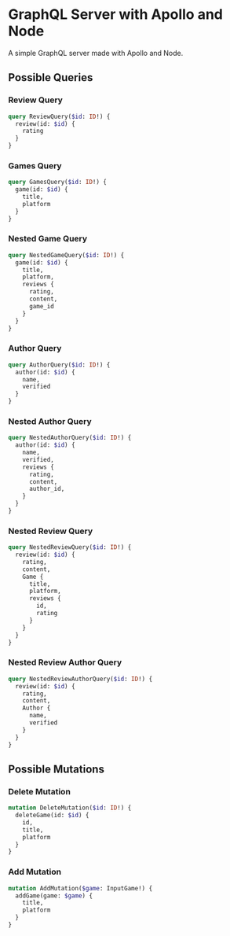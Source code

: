 # GraphQL Server with Apollo and Node

A simple GraphQL server made with Apollo and Node.

## Possible Queries

### Review Query

```graphql
query ReviewQuery($id: ID!) {
  review(id: $id) {
    rating
  }
}
```

### Games Query

```graphql
query GamesQuery($id: ID!) {
  game(id: $id) {
    title,
    platform
  }
}
```

### Nested Game Query

```graphql
query NestedGameQuery($id: ID!) {
  game(id: $id) {
    title,
    platform,
    reviews {
      rating,
      content,
      game_id
    }
  }
}
```

### Author Query

```graphql
query AuthorQuery($id: ID!) {
  author(id: $id) {
    name,
    verified
  }
}
```

### Nested Author Query

```graphql
query NestedAuthorQuery($id: ID!) {
  author(id: $id) {
    name,
    verified,
    reviews {
      rating,
      content,
      author_id,
    }
  }
}
```

### Nested Review Query

```graphql
query NestedReviewQuery($id: ID!) {
  review(id: $id) {
    rating,
    content,
    Game {
      title,
      platform,
      reviews {
        id,
        rating
      }
    }
  }
}
```

### Nested Review Author Query

```graphql
query NestedReviewAuthorQuery($id: ID!) {
  review(id: $id) {
    rating,
    content,
    Author {
      name,
      verified
    }
  }
}
```

## Possible Mutations

### Delete Mutation

```graphql
mutation DeleteMutation($id: ID!) {
  deleteGame(id: $id) {
    id,
    title,
    platform
  }
}
```

### Add Mutation

```graphql
mutation AddMutation($game: InputGame!) {
  addGame(game: $game) {
    title,
    platform
  }
}
